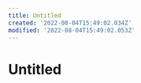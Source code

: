 ```yaml
---
title: Untitled
created: '2022-08-04T15:49:02.034Z'
modified: '2022-08-04T15:49:02.053Z'
---
```


# Untitled
